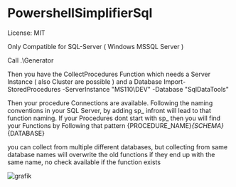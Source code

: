 # PowershellSimplifierSql
License: MIT

Only Compatible for SQL-Server ( Windows MSSQL Server )

Call
.\Generator

Then you have the CollectProcedures Function which needs a Server Instance ( also Cluster are possible ) and a Database
Import-StoredProcedures -ServerInstance "MS110\DEV" -Database "SqlDataTools"

Then your procedure Connections are available.
Following the naming conventions in your SQL Server, by adding sp_ infront will lead to that function naming.
If your Procedures dont start with sp_ then you will find your Functions by Following that pattern {PROCEDURE_NAME}_{SCHEMA}_{DATABASE}

you can collect from multiple different databases, but collecting from same database names will overwrite the old functions if they end up with the same name, no check available if the function exists



![grafik](https://user-images.githubusercontent.com/107197024/205459860-48362813-1410-4ec4-9ee4-7580d00d3cd4.png)

